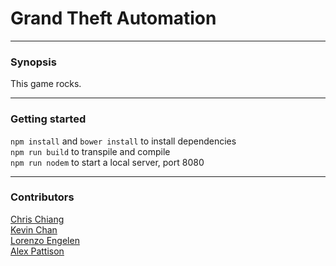 # Grand Theft Automation

---
### Synopsis
This game rocks.

---
### Getting started
`npm install` and `bower install` to install dependencies  
`npm run build` to transpile and compile  
`npm run nodem` to start a local server, port 8080  

---
### Contributors
[Chris Chiang](https://github.com/cchrispy)  
[Kevin Chan](https://github.com/kevindchan)  
[Lorenzo Engelen](https://github.com/lorenzoengelen)  
[Alex Pattison](https://github.com/AlexPattison)